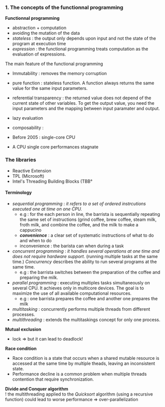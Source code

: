 

### 1. The concepts of the functionnal programming

__Functionnal programming__
* abstraction + computation  
* avoiding the mutation of the data  
* _stateless_ : the output only depends upon input and not the state of the program at execution time  
* _expression_ : the functional programming treats computation as the evaluation of expressions.  

The main feature of the functional programming
* Immutability : removes the memory corruption  
* pure function : stateless function. A function always returns the same value for the same input parameters.  
* referential transparency : the returned value does not depend of the current state of other variables. To get the output value, you need the input parameters and the mapping between input paramater and output.
* lazy evaluation
* composability : 


* Before 2005 : single-core CPU
* A CPU single core performances stagnate

### The libraries
- Reactive Extension
- TPL (Microsoft)
- Intel's Threading Building Blocks (TBB°

#### Terminology

* _sequential programming_ : _it refers to a set of ordered instrcutions executed one at time on one CPU._
    * e.g : for the each person in line, the barrista is sequentially repeating the same set of instructions (grind coffee, brew coffee, steam milk, froth milk, and combine the coffee, and the milk to make a cappucino  
    * __*convenience*__ : a clear set of systematic instructions of what to do and when to do  
    * inconvenience : the barista can when during a task
* _concurrent programming_ : _it handles several operations at one time and does not require hardware support._ (running multiple tasks at the same time.) _Concurrency_ describes the ability to run several programs at the same time.
    * e.g : the barrista switches between the preparation of the coffee and preparing the milk.
* _parallel programming_ : executing multiples tasks simultaneously on several CPU. It achieves only in multicore devices. The goal is to maximize the use of all available computational resources.
    * e.g : one barrista prepares the coffee and another one prepares the milk
* _multitasking_ : concurrently performs multiple threads from different processes.
* _multithreading_ : extends the multitaskings concept for only one process.


    
__Mutual exclusion__
* lock => but it can lead to deadlock!

__Race condition__
* Race condition is a state that occurs when a shared mutable resource is accessed at the same time by multiple theads, leaving an inconsistent state.  
* Performance decline is a common problem when multiple threads contention that require synchronization.


__Divide and Conquer algorithm__  
! the multithreading applied to the _Quicksort_ algorithm (using a recursive function) could lead to worse performance => over-parallelization



  
  


